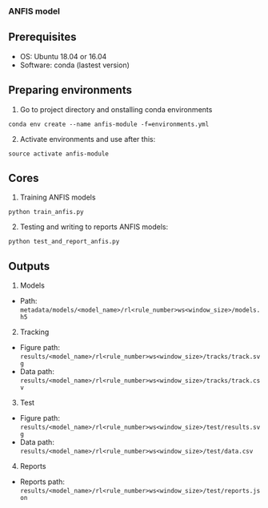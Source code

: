 ### ANFIS model

## Prerequisites
* OS: Ubuntu 18.04 or 16.04
* Software: conda (lastest version)

## Preparing environments
1. Go to project directory and onstalling conda environments
```
conda env create --name anfis-module -f=environments.yml
```
2. Activate environments and use after this:
```
source activate anfis-module
```

## Cores
1. Training ANFIS models
```
python train_anfis.py
```
2. Testing and writing to reports ANFIS models:
```
python test_and_report_anfis.py
```

## Outputs
1. Models
* Path: ```metadata/models/<model_name>/rl<rule_number>ws<window_size>/models.h5```
2. Tracking
* Figure path: ```results/<model_name>/rl<rule_number>ws<window_size>/tracks/track.svg```
* Data path: ```results/<model_name>/rl<rule_number>ws<window_size>/tracks/track.csv```
3. Test
* Figure path: ```results/<model_name>/rl<rule_number>ws<window_size>/test/results.svg```
* Data path: ```results/<model_name>/rl<rule_number>ws<window_size>/test/data.csv```
4. Reports 
* Reports path: ```results/<model_name>/rl<rule_number>ws<window_size>/test/reports.json```
